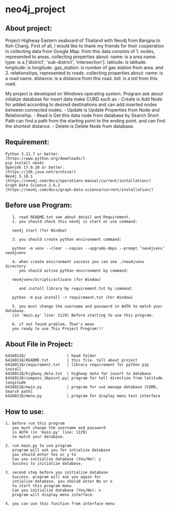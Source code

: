 # neo4j_project

## About project:

Project Highway Eastern seaboard of Thailand with Neo4j
from Bangna to Koh Chang.
First of all, I would like to thank my friends
for their cooperation in collecting data from Google Map.
from this data consists of 1. nodes, represented to areas,
collecting properties about:
name: is a area name.
type: is a ['district', 'sub-district', 'intersection'].
latitude: is latitude.
longitude: is longitude.
gas_station: is number of gas station from area.
and 2. relationships, represented to roads.
collecting properties about:
name: is a road name.
distance: is a distance from this road.
toll: is a toll from this road.

My project is developed on Windows operating system.
Program ask about intialize database for insert data
make CURD such as - Create is Add Node for added according to desired
destinations and can add inserted nodes between
connected nodes. - Update is Update Properties from Node and Relationship. - Read is Get this data node from database by
Search Short Path can find a path from the
starting point to the ending point. and can
find the shortest distance. - Delete is Delete Node from database.

## Requirement:

```
Python 3.11.7 or better.
(https://www.python.org/downloads/)
pip install neo4j
Openjdk 17.0.10 or better.
(https://jdk.java.net/archive/)
Neo4j 5.18.1
(https://neo4j.com/docs/operations-manual/current/installation/)
Graph Data Science 2.6.2
(https://neo4j.com/docs/graph-data-science/current/installation/)
```

## Before use Program:

```
   1. read README.txt see about detail and Requirement.
   2. you should check this neo4j is start or use command:

   neo4j start (for Window)

   3. you should create python environment command:

   python -m venv --clear --copies --upgrade-deps --prompt ’neo4jvenv’ neo4jvenv

   4. when create environment success you can see ./neo4jvenv directory
      you should active python environment by command:

   neo4jvenv/Scripts/activate (for Window)

      and install library by requirement.txt by command:

   python -m pip install -r requirement.txt (For Window)

   5. you must change the username and password in AUTH to match your database.
   (in 'main.py' line: 1129) Before starting to use this program.

   6. if not found problem, That's mean
   you ready to use This Project Program!!!
```

## About File in Project:

```
64160118/                  | head folder
64160118/README.txt        | this file. tell about project
64160118/requirement.txt   | library requirement for python pip install
64160118/highway_data.txt  | highway data for insert to database
64160118/compass_16point.py| program for tell direction from latitude longitude
64160118/main.py           | program for use manage database [CURD, Search path]
64160118/menu.py           | program for display menu text interface
```

## How to use:

```
1. before run this program
   you must change the username and password
   in AUTH (in 'main.py' line: 1129)
   to match your database.

2. run main.py to use program
   program will ask you for intialize database
   you should enter Yes or y to
   Can you initialize database (Yes/No): y
   Success to initialize database.

3. second step before you initialize database
   Success. program will ask you again for
   intialize database, you sholud enter No or n
   to start this program menu
   Can you initialize database (Yes/No): n
   program will display menu interface.

4. you can use this function from interface menu
```
